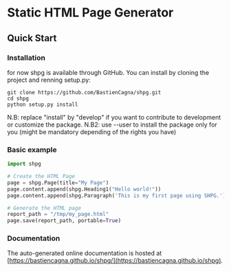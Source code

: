 # Static HTML Page Generator

## Quick Start
### Installation
for now shpg is available through GitHub. You can install by cloning the project and renning setup.py:
```shell
git clone https://github.com/BastienCagna/shpg.git
cd shpg
python setup.py install
```
N.B: replace "install" by "develop" if you want to contribute to development or customize the package.
N.B2: use --user to install the package only for you (might be mandatory depending of the rights you have)

### Basic example
```python
import shpg

# Create the HTML Page
page = shpg.Page(title="My Page")
page.content.append(shpg.Heading1("Hello world!"))
page.content.append(shpg.Paragraph('This is my first page using SHPG.'))

# Generate the HTML page
report_path = "/tmp/my_page.html"
page.save(report_path, portable=True)
```

### Documentation
The auto-generated online documentation is hosted at [https://bastiencagna.github.io/shpg/](https://bastiencagna.github.io/shpg).